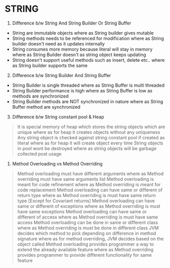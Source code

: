 # STRING

1. Difference b/w String And String Builder Or String Buffer
- String are immutable objects where as 
String builder gives mutable 
- String methods needs to be referenced for modification where as
String builder doesn't need as it updates internally
- String consumes more memory because literal will stay in memory where as
String Builder doesn't as string object keeps updating
- String doesn't support useful methods such as insert, delete etc.. where as
String builder supports the same

2. Difference b/w String Builder And String Buffer
- String Builder is single threaded where as
String Buffer is multi threaded
- String Builder performance is high where as 
String Buffer is low as methods are synchronized
- String Builder methods are NOT synchronized in nature where as
String Buffer method are synchronized

3. Difference b/w String constant pool & Heap
> It is special memory of heap which stores the string objects which are unique where as
for heap it creates objects without any uniqueness
> Any string object is checked against string constant pool if created as literal where as
for heap it will create object every time
> String objects in pool wont be destroyed where as
string objects will be garbage collected post usage

1. Method Overloading vs Method Overriding
> Method overloading must have different arguments where as
Method overriding must have same arguments list
> Method overloading is meant for code refinement where as
Method overriding is meant for code replacement
> Method overloading can have same or different of return type where as
Method overriding is must have same return type [Except for Covariant returns]
> Method overloading can have same or different of exceptions where as
Method overriding is must have same exceptions
> Method overloading can have same or different of access where as
Method overriding is must have same access
> Method overloading can be done in same or different class where as
Method overriding is must be done in different class
> JVM decides which method to pick depending on difference in method signature where as
for method overriding, JVM decides based on the object called
> Method overloading provides programmer a way to extend the already available feature where as
Method overriding provides programmer to provide different functionality for same feature
